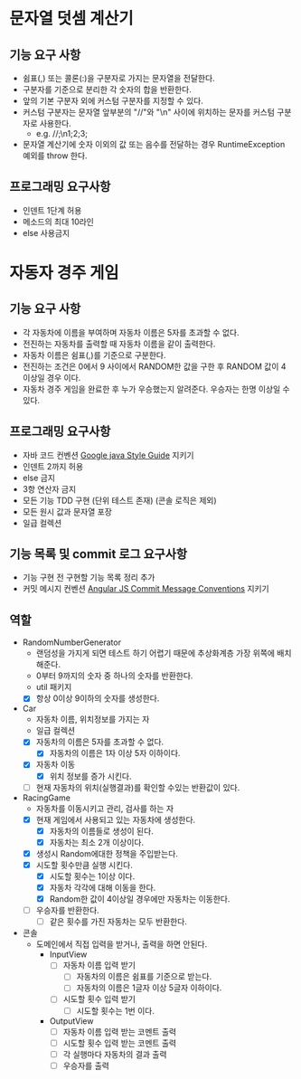 # 문자열 덧셈 계산기

## 기능 요구 사항

- 쉼표(,) 또는 콜론(:)을 구분자로 가지는 문자열을 전달한다.
- 구분자를 기준으로 분리한 각 숫자의 합을 반환한다.
- 앞의 기본 구분자 외에 커스텀 구분자를 지정할 수 있다.
- 커스텀 구분자는 문자열 앞부분의 "//"와 "\n" 사이에 위치하는 문자를 커스텀 구분자로 사용한다.
  - e.g. //;\n1;2;3;
- 문자열 계산기에 숫자 이외의 값 또는 음수를 전달하는 경우 RuntimeException 예외를 throw 한다.

## 프로그래밍 요구사항

- 인덴트 1단계 허용
- 메소드의 최대 10라인
- else 사용금지

# 자동자 경주 게임

## 기능 요구 사항

- 각 자동차에 이름을 부여하며 자동차 이름은 5자를 초과할 수 없다.
- 전진하는 자동차를 출력할 때 자동차 이름을 같이 출력한다.
- 자동차 이름은 쉼표(,)를 기준으로 구분한다.
- 전진하는 조건은 0에서 9 사이에서 RANDOM한 값을 구한 후 RANDOM 값이 4 이상일 경우 이다.
- 자동차 경주 게임을 완료한 후 누가 우승했는지 알려준다. 우승자는 한명 이상일 수 있다.

## 프로그래밍 요구사항

- 자바 코드 컨벤션 [Google java Style Guide](https://google.github.io/styleguide/javaguide.html) 지키기
- 인덴트 2까지 허용
- else 금지
- 3항 연산자 금지
- 모든 기능 TDD 구현 (단위 테스트 존재) (콘솔 로직은 제외)
- 모든 원시 값과 문자열 포장
- 일급 컬렉션

## 기능 목록 및 commit 로그 요구사항

- 기능 구현 전 구현할 기능 목록 정리 추가
- 커밋 메시지 컨벤션 [Angular JS Commit Message Conventions](https://gist.github.com/stephenparish/9941e89d80e2bc58a153) 지키기

## 역할

- RandomNumberGenerator
  - 랜덤성을 가지게 되면 테스트 하기 어렵기 때문에 추상화계층 가장 위쪽에 배치해준다.
  - 0부터 9까지의 숫자 중 하나의 숫자를 반환한다.
  - util 패키지
  - [x] 항상 0이상 9이하의 숫자를 생성한다.

- Car
  - 자동차 이름, 위치정보를 가지는 자 
  - 일급 컬렉션
  - [x] 자동차의 이름은 5자를 초과할 수 없다.
    - [x] 자동차의 이름은 1자 이상 5자 이하이다.
  - [x] 자동차 이동
    - [x] 위치 정보를 증가 시킨다.
  - [ ] 현재 자동차의 위치(실행결과)를 확인할 수있는 반환값이 있다.

- RacingGame
  - 자동차를 이동시키고 관리, 검사를 하는 자
  - [x] 현재 게임에서 사용되고 있는 자동차에 생성한다.
    - [x] 자동차의 이름들로 생성이 된다.
    - [x] 자동차는 최소 2개 이상이다.
  - [x] 생성시 Random에대한 정책을 주입받는다.
  - [x] 시도할 횟수만큼 실행 시킨다.
    - [x] 시도할 횟수는 1이상 이다.
    - [x] 자동차 각각에 대해 이동을 한다.
    - [x] Random한 값이 4이상일 경우에만 자동차는 이동한다.
  - [ ] 우승자를 반환한다.
    - [ ] 같은 횟수를 가진 자동차는 모두 반환한다.
    
- 콘솔
  - 도메인에서 직접 입력을 받거나, 출력을 하면 안된다.
    - InputView
      - [ ] 자동차 이름 입력 받기
        - [ ] 자동차의 이름은 쉼표를 기준으로 받는다.
        - [ ] 자동차의 이름은 1글자 이상 5글자 이하이다.
      - [ ] 시도할 횟수 입력 받기
        - [ ] 시도할 횟수는 1번 이다.
    - OutputView
      - [ ] 자동차 이름 입력 받는 코멘트 출력
      - [ ] 시도할 횟수 입력 받는 코멘트 출력
      - [ ] 각 실행마다 자동차의 결과 출력
      - [ ] 우승자를 출력